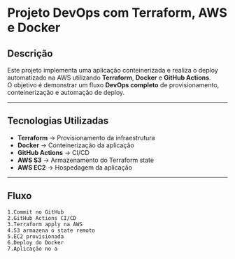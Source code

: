 # Projeto DevOps com Terraform, AWS e Docker

## Descrição
Este projeto implementa uma aplicação conteinerizada e realiza o deploy automatizado na AWS utilizando **Terraform**, **Docker** e **GitHub Actions**.  
O objetivo é demonstrar um fluxo **DevOps completo** de provisionamento, conteinerização e automação de deploy.

---

## Tecnologias Utilizadas
- **Terraform** → Provisionamento da infraestrutura
- **Docker** → Conteinerização da aplicação
- **GitHub Actions** → CI/CD
- **AWS S3** → Armazenamento do Terraform state
- **AWS EC2** → Hospedagem da aplicação

---

## Fluxo 
    1.Commit no GitHub 
    2.GitHub Actions CI/CD
    3.Terraform apply na AWS
    4.S3 armazena o state remoto
    5.EC2 provisionada
    6.Deploy do Docker
    7.Aplicação no a